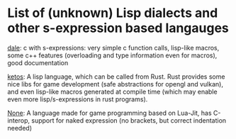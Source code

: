# List of (unknown) Lisp dialects and other s-expression based langauges
[dale](https://github.com/tomhrr/dale):
c with s-expressions:
very simple c function calls, lisp-like macros, some c++ features (overloading and type information even for macros), good documentation

[ketos](https://github.com/murarth/ketos):
A lisp language, which can be called from Rust. Rust provides some nice libs for game development (safe abstractions for opengl and vulkan), and even lisp-like macros generated at compile time (which may enable even more lisp/s-expressions in rust programs).

[None](https://bitbucket.org/duangle/nonelang):
A language made for game programming based on Lua-Jit, has C-interop, support for naked expression (no brackets, but correct indentation needed)
